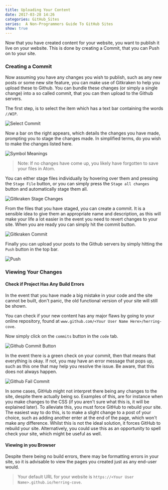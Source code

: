 ```yaml
---
title: Uploading Your Content
date: 2017-03-28 14:26
categories: GitHub_Sites
series:  A Non-Programmers Guide To GitHub Sites
show: true
---
```

Now that you have created content for your website, you want to publish it live on your website. This is done by creating a Commit, that you can Push on to your site.

### Creating a Commit
Now assuming you have any changes you wish to publish, such as any new posts or some new site feature, you can make use of Gitkraken to help you upload these to Github. You can bundle these changes (or simply a single change) into a so called commit, that you can then upload to the Github servers.

The first step, is to select the item which has a text bar containing the words `//WIP`.

![Select Commit]({{site.baseurl}}/images/tutorial/selectcommit.png "Select Commit")

Now a bar on the right appears, which details the changes you have made, prompting you to stage the changes made. In simplified terms, do you wish to make the changes listed here.

![Symbol Meanings]({{site.baseurl}}/images/tutorial/symbols.png "What each symbol means")

>Note: If no changes have come up, you likely have forgotten to save your files in Atom.

You can either stage files individually by hovering over them and pressing the `Stage File` button, or you can simply press the `Stage all changes` button and automatically stage them all.

![Gitkraken Stage Changes]({{site.baseurl}}/images/tutorial/stageallchanges.png "Stage all changes")

From the files that you have staged, you can create a commit. It is a sensible idea to give them an appropriate name and description, as this will make your life a lot easier in the event you need to revert changes to your site. When you are ready you can simply hit the commit button.

![Gitkraken Commit]({{site.baseurl}}/images/tutorial/commit.png "Committing")

Finally you can upload your posts to the Github servers by simply hitting the `Push` button in the top bar.

![Push]({{site.baseurl}}/images/tutorial/pushbutton.png "Push Button")

### Viewing Your Changes

#### Check if Project Has Any Build Errors
In the event that you have made a big mistake in your code and the site cannot be built, don't panic, the old functional version of your site will still be shown.

You can check if your new content has any major flaws by going to your online repository, found at `www.github.com/<Your User Name Here>/herring-cove`.

Now simply click on the `commits` button in the `code` tab.

![Github Commit Button]({{site.baseurl}}/images/tutorial/commits.png)

In the event there is a green check on your commit, then that means that everything is okay. If not, you may have an error message that pops up, such as this one that may help you resolve the issue. Be aware, that this does not always happen.

![Github Fail Commit]({{site.baseurl}}/images/tutorial/githubfailbuild.png)

In some cases, GitHub might not interpret there being any changes to the site, despite there actually being so. Examples of this, are for instance when you make changes to the CSS (if you aren't sure what this is, it will be explained later). To alleviate this, you must force GitHub to rebuild your site. The easiest way to do this, is to make a slight change to a post of your choice, such as adding another enter at the end of the page, which won't make any difference. Whilst this is not the ideal solution, it forces GitHub to rebuild your site. Alternatively, you could use this as an opportunity to spell check your site, which might be useful as well.  

#### Viewing in you Browser
Despite there being no build errors, there may be formatting errors in your site, so it is advisable to view the pages you created just as any end-user would.

>Your default URL for your website is `https://<Your User Name>.github.io/herring-cove`.
